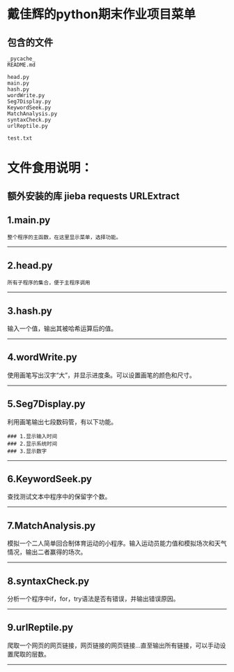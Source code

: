 # 戴佳辉的python期末作业项目菜单
## 包含的文件
```
_pycache_
README.md
```
```
head.py
main.py
hash.py
wordWrite.py
Seg7Display.py
KeywordSeek.py
MatchAnalysis.py
syntaxCheck.py
urlReptile.py
```
```
test.txt
```
# 文件食用说明：
## 额外安装的库 jieba requests URLExtract
## 1.main.py
```
整个程序的主函数，在这里显示菜单，选择功能。
```

---
## 2.head.py
```
所有子程序的集合，便于主程序调用
```
---
## 3.hash.py

输入一个值，输出其被哈希运算后的值。


---
## 4.wordWrite.py
使用画笔写出汉字“大”，并显示进度条。可以设置画笔的颜色和尺寸。

---
## 5.Seg7Display.py
利用画笔输出七段数码管，有以下功能。
```
### 1.显示输入时间
### 2.显示系统时间
### 3.显示数字
```
---
## 6.KeywordSeek.py
查找测试文本中程序中的保留字个数。

---
## 7.MatchAnalysis.py
  模拟一个二人简单回合制体育运动的小程序。输入运动员能力值和模拟场次和天气情况，输出二者赢得的场次。

---
## 8.syntaxCheck.py
分析一个程序中if，for，try语法是否有错误，并输出错误原因。

---
## 9.urlReptile.py
爬取一个网页的网页链接，网页链接的网页链接...直至输出所有链接，可以手动设置爬取的层数。

---